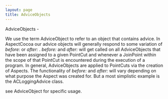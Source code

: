 ```yaml
---
layout: page
title: AdviceObjects
---
```


AdviceObjects - 

We use the term AdviceObject to refer to an object that contains advice.  In AspectCocoa our advice objects will generally respond to some variation of *before:* or *after:* .  *before:* and *after:* will get called on all AdviceObjects that have been assigned to a given PointCut and whenever a JoinPoint within the scope of that PointCut is encountered during the execution of a program.  In general, AdviceObjects are applied to PointCuts via the creation of Aspects.  The functionality of *before:* and *after:* will vary depending on what purpose the Aspect was created for.  But a most simplistic example is the ACLoggingAdvice class.

see AdviceObject for specific usage.

